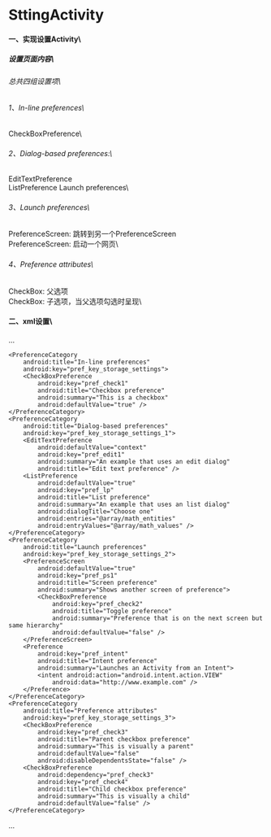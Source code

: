 # SttingActivity
#### 一、实现设置Activity\
##### 设置页面内容\
###### 总共四组设置项\
###### 1、In-line preferences\
  CheckBoxPreference\
###### 2、Dialog-based preferences:\
  EditTextPreference\
  ListPreference Launch preferences\
###### 3、Launch preferences\
  PreferenceScreen: 跳转到另一个PreferenceScreen\
  PreferenceScreen: 启动一个网页\
###### 4、Preference attributes\
  CheckBox: 父选项\
  CheckBox: 子选项，当父选项勾选时呈现\
#### 二、xml设置\
...
<?xml version="1.0" encoding="utf-8"?>
<PreferenceScreen xmlns:android="http://schemas.android.com/apk/res/android"
    android:layout_width="match_parent"
    android:layout_height="match_parent">

    <PreferenceCategory
        android:title="In-line preferences"
        android:key="pref_key_storage_settings">
        <CheckBoxPreference
            android:key="pref_check1"
            android:title="Checkbox preference"
            android:summary="This is a checkbox"
            android:defaultValue="true" />
    </PreferenceCategory>
    <PreferenceCategory
        android:title="Dialog-based preferences"
        android:key="pref_key_storage_settings_1">
        <EditTextPreference
            android:defaultValue="context"
            android:key="pref_edit1"
            android:summary="An example that uses an edit dialog"
            android:title="Edit text preference" />
        <ListPreference
            android:defaultValue="true"
            android:key="pref_lp"
            android:title="List preference"
            android:summary="An example that uses an list dialog"
            android:dialogTitle="Choose one"
            android:entries="@array/math_entities"
            android:entryValues="@array/math_values" />
    </PreferenceCategory>
    <PreferenceCategory
        android:title="Launch preferences"
        android:key="pref_key_storage_settings_2">
        <PreferenceScreen
            android:defaultValue="true"
            android:key="pref_ps1"
            android:title="Screen preference"
            android:summary="Shows another screen of preference">
            <CheckBoxPreference
                android:key="pref_check2"
                android:title="Toggle preference"
                android:summary="Preference that is on the next screen but same hierarchy"
                android:defaultValue="false" />
        </PreferenceScreen>
        <Preference
            android:key="pref_intent"
            android:title="Intent preference"
            android:summary="Launches an Activity from an Intent">
            <intent android:action="android.intent.action.VIEW"
                android:data="http://www.example.com" />
        </Preference>
    </PreferenceCategory>
    <PreferenceCategory
        android:title="Preference attributes"
        android:key="pref_key_storage_settings_3">
        <CheckBoxPreference
            android:key="pref_check3"
            android:title="Parent checkbox preference"
            android:summary="This is visually a parent"
            android:defaultValue="false"
            android:disableDependentsState="false" />
        <CheckBoxPreference
            android:dependency="pref_check3"
            android:key="pref_check4"
            android:title="Child checkbox preference"
            android:summary="This is visually a child"
            android:defaultValue="false" />
    </PreferenceCategory>
</PreferenceScreen>
...
